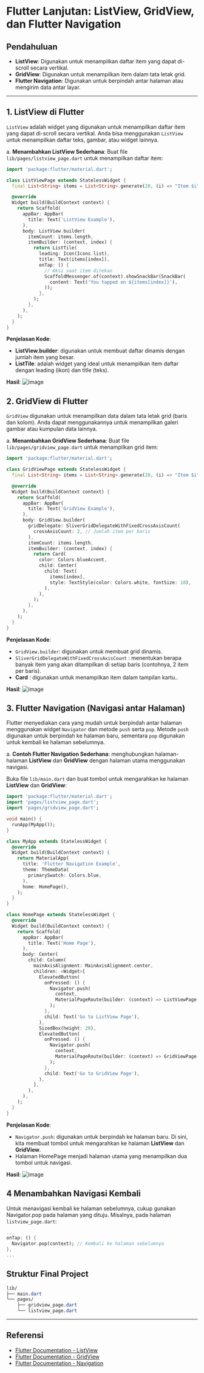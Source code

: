 # Flutter Lanjutan: ListView, GridView, dan Flutter Navigation

## Pendahuluan
- **ListView**: Digunakan untuk menampilkan daftar item yang dapat di-scroll secara vertikal.
- **GridView**: Digunakan untuk menampilkan item dalam tata letak grid.
- **Flutter Navigation**: Digunakan untuk berpindah antar halaman atau mengirim data antar layar.

---


## 1. ListView di Flutter
`ListView` adalah widget yang digunakan untuk menampilkan daftar item yang dapat di-scroll secara vertikal. Anda bisa menggunakan `ListView` untuk menampilkan daftar teks, gambar, atau widget lainnya.

a. **Menambahkan ListView Sederhana**:
Buat file `lib/pages/listview_page.dart` untuk menampilkan daftar item:
```dart
import 'package:flutter/material.dart';

class ListViewPage extends StatelessWidget {
  final List<String> items = List<String>.generate(20, (i) => "Item $i");

  @override
  Widget build(BuildContext context) {
    return Scaffold(
      appBar: AppBar(
        title: Text('ListView Example'),
      ),
      body: ListView.builder(
        itemCount: items.length,
        itemBuilder: (context, index) {
          return ListTile(
            leading: Icon(Icons.list),
            title: Text(items[index]),
            onTap: () {
              // Aksi saat item ditekan
              ScaffoldMessenger.of(context).showSnackBar(SnackBar(
                content: Text('You tapped on ${items[index]}'),
              ));
            },
          );
        },
      ),
    );
  }
}

```
**Penjelasan Kode**:
- **ListView.builder**: digunakan untuk membuat daftar dinamis dengan jumlah item yang besar.
- **ListTile**: adalah widget yang ideal untuk menampilkan item daftar dengan leading (ikon) dan title (teks).

**Hasil**:
![image](https://github.com/user-attachments/assets/5579f07c-a27f-49c9-9282-b9d6e5a14e63)


## 2. GridView di Flutter
`GridView` digunakan untuk menampilkan data dalam tata letak grid (baris dan kolom). Anda dapat menggunakannya untuk menampilkan galeri gambar atau kumpulan data lainnya.

a. **Menambahkan GridView Sederhana**:
Buat file `lib/pages/gridview_page.dart` untuk menampilkan grid item:
```dart
import 'package:flutter/material.dart';

class GridViewPage extends StatelessWidget {
  final List<String> items = List<String>.generate(20, (i) => "Item $i");

  @override
  Widget build(BuildContext context) {
    return Scaffold(
      appBar: AppBar(
        title: Text('GridView Example'),
      ),
      body: GridView.builder(
        gridDelegate: SliverGridDelegateWithFixedCrossAxisCount(
          crossAxisCount: 2, // Jumlah item per baris
        ),
        itemCount: items.length,
        itemBuilder: (context, index) {
          return Card(
            color: Colors.blueAccent,
            child: Center(
              child: Text(
                items[index],
                style: TextStyle(color: Colors.white, fontSize: 18),
              ),
            ),
          );
        },
      ),
    );
  }
}

```
**Penjelasan Kode**:
- `GridView.builder`: digunakan untuk membuat grid dinamis.
- `SliverGridDelegateWithFixedCrossAxisCount` : menentukan berapa banyak item yang akan ditampilkan di setiap baris (contohnya, 2 item per baris).
- **Card** : digunakan untuk menampilkan item dalam tampilan kartu..

**Hasil**:
![image](https://github.com/user-attachments/assets/11efb53a-d277-403e-9160-d92945311e28)


## 3. Flutter Navigation (Navigasi antar Halaman)
Flutter menyediakan cara yang mudah untuk berpindah antar halaman menggunakan widget `Navigator` dan metode `push` serta `pop`. Metode `push` digunakan untuk berpindah ke halaman baru, sementara `pop` digunakan untuk kembali ke halaman sebelumnya.

a.  **Contoh Flutter Navigation Sederhana**:
menghubungkan halaman-halaman **ListView** dan **GridView** dengan halaman utama menggunakan navigasi.

Buka file `lib/main.dart` dan buat tombol untuk mengarahkan ke halaman **ListView** dan **GridView**:

```dart
import 'package:flutter/material.dart';
import 'pages/listview_page.dart';
import 'pages/gridview_page.dart';

void main() {
  runApp(MyApp());
}

class MyApp extends StatelessWidget {
  @override
  Widget build(BuildContext context) {
    return MaterialApp(
      title: 'Flutter Navigation Example',
      theme: ThemeData(
        primarySwatch: Colors.blue,
      ),
      home: HomePage(),
    );
  }
}

class HomePage extends StatelessWidget {
  @override
  Widget build(BuildContext context) {
    return Scaffold(
      appBar: AppBar(
        title: Text('Home Page'),
      ),
      body: Center(
        child: Column(
          mainAxisAlignment: MainAxisAlignment.center,
          children: <Widget>[
            ElevatedButton(
              onPressed: () {
                Navigator.push(
                  context,
                  MaterialPageRoute(builder: (context) => ListViewPage()),
                );
              },
              child: Text('Go to ListView Page'),
            ),
            SizedBox(height: 20),
            ElevatedButton(
              onPressed: () {
                Navigator.push(
                  context,
                  MaterialPageRoute(builder: (context) => GridViewPage()),
                );
              },
              child: Text('Go to GridView Page'),
            ),
          ],
        ),
      ),
    );
  }
}

```

**Penjelasan Kode**:
- `Navigator.push`: digunakan untuk berpindah ke halaman baru. Di sini, kita membuat tombol untuk mengarahkan ke halaman **ListView** dan **GridView**.
- Halaman HomePage menjadi halaman utama yang menampilkan dua tombol untuk navigasi.

**Hasil**:
![image](https://github.com/user-attachments/assets/23a43610-e7ff-4bf2-8bcd-b3e0d28bb870)

## 4 Menambahkan Navigasi Kembali
Untuk menavigasi kembali ke halaman sebelumnya, cukup gunakan Navigator.pop pada halaman yang dituju. Misalnya, pada halaman `listview_page.dart`:

```dart
...
onTap: () {
  Navigator.pop(context); // Kembali ke halaman sebelumnya
},
...

```

## Struktur Final Project

```css
lib/
├── main.dart
└── pages/
    ├── gridview_page.dart
    └── listview_page.dart

```

---

## Referensi

- [Flutter Documentation - ListView](https://api.flutter.dev/flutter/widgets/ListView-class.html)
- [Flutter Documentation - GridView](https://api.flutter.dev/flutter/widgets/GridView-class.html)
- [Flutter Documentation - Navigation](https://docs.flutter.dev/ui/navigation)